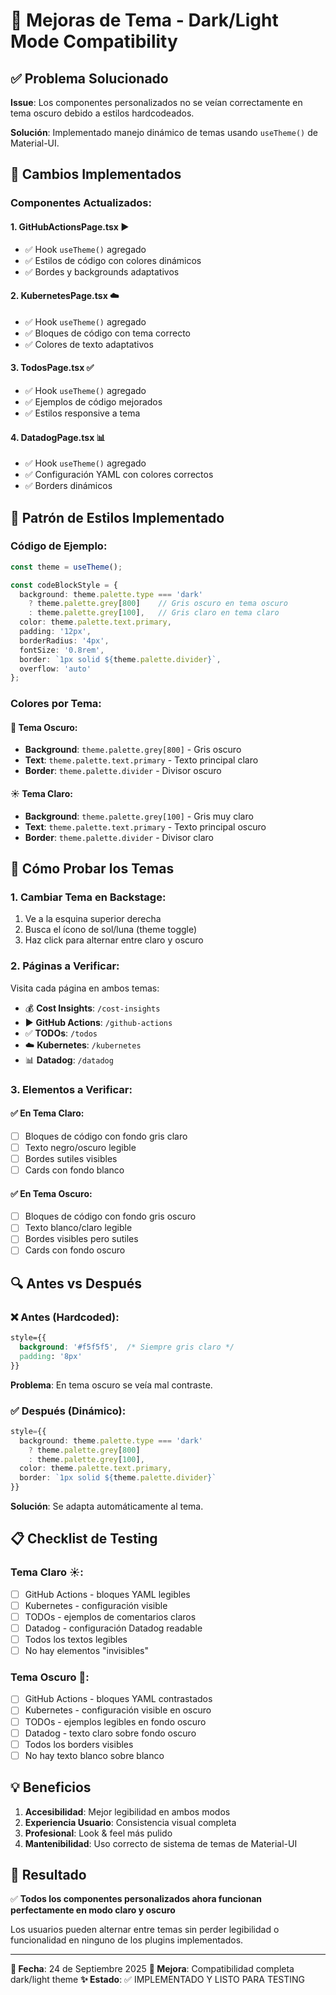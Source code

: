 # 🎨 Mejoras de Tema - Dark/Light Mode Compatibility

## ✅ Problema Solucionado

**Issue**: Los componentes personalizados no se veían correctamente en tema oscuro debido a estilos hardcodeados.

**Solución**: Implementado manejo dinámico de temas usando `useTheme()` de Material-UI.

## 🔧 Cambios Implementados

### Componentes Actualizados:

#### 1. **GitHubActionsPage.tsx** ▶️
- ✅ Hook `useTheme()` agregado
- ✅ Estilos de código con colores dinámicos
- ✅ Bordes y backgrounds adaptativos

#### 2. **KubernetesPage.tsx** ☁️
- ✅ Hook `useTheme()` agregado
- ✅ Bloques de código con tema correcto
- ✅ Colores de texto adaptativos

#### 3. **TodosPage.tsx** ✅
- ✅ Hook `useTheme()` agregado
- ✅ Ejemplos de código mejorados
- ✅ Estilos responsive a tema

#### 4. **DatadogPage.tsx** 📊
- ✅ Hook `useTheme()` agregado
- ✅ Configuración YAML con colores correctos
- ✅ Borders dinámicos

## 🎨 Patrón de Estilos Implementado

### Código de Ejemplo:
```typescript
const theme = useTheme();

const codeBlockStyle = {
  background: theme.palette.type === 'dark'
    ? theme.palette.grey[800]    // Gris oscuro en tema oscuro
    : theme.palette.grey[100],   // Gris claro en tema claro
  color: theme.palette.text.primary,
  padding: '12px',
  borderRadius: '4px',
  fontSize: '0.8rem',
  border: `1px solid ${theme.palette.divider}`,
  overflow: 'auto'
};
```

### Colores por Tema:

#### 🌙 Tema Oscuro:
- **Background**: `theme.palette.grey[800]` - Gris oscuro
- **Text**: `theme.palette.text.primary` - Texto principal claro
- **Border**: `theme.palette.divider` - Divisor oscuro

#### ☀️ Tema Claro:
- **Background**: `theme.palette.grey[100]` - Gris muy claro
- **Text**: `theme.palette.text.primary` - Texto principal oscuro
- **Border**: `theme.palette.divider` - Divisor claro

## 🧪 Cómo Probar los Temas

### 1. **Cambiar Tema en Backstage:**
1. Ve a la esquina superior derecha
2. Busca el ícono de sol/luna (theme toggle)
3. Haz click para alternar entre claro y oscuro

### 2. **Páginas a Verificar:**
Visita cada página en ambos temas:
- 💰 **Cost Insights**: `/cost-insights`
- ▶️ **GitHub Actions**: `/github-actions`
- ✅ **TODOs**: `/todos`
- ☁️ **Kubernetes**: `/kubernetes`
- 📊 **Datadog**: `/datadog`

### 3. **Elementos a Verificar:**

#### ✅ En Tema Claro:
- [ ] Bloques de código con fondo gris claro
- [ ] Texto negro/oscuro legible
- [ ] Bordes sutiles visibles
- [ ] Cards con fondo blanco

#### ✅ En Tema Oscuro:
- [ ] Bloques de código con fondo gris oscuro
- [ ] Texto blanco/claro legible
- [ ] Bordes visibles pero sutiles
- [ ] Cards con fondo oscuro

## 🔍 Antes vs Después

### ❌ Antes (Hardcoded):
```css
style={{
  background: '#f5f5f5',  /* Siempre gris claro */
  padding: '8px'
}}
```
**Problema**: En tema oscuro se veía mal contraste.

### ✅ Después (Dinámico):
```typescript
style={{
  background: theme.palette.type === 'dark'
    ? theme.palette.grey[800]
    : theme.palette.grey[100],
  color: theme.palette.text.primary,
  border: `1px solid ${theme.palette.divider}`
}}
```
**Solución**: Se adapta automáticamente al tema.

## 📋 Checklist de Testing

### Tema Claro ☀️:
- [ ] GitHub Actions - bloques YAML legibles
- [ ] Kubernetes - configuración visible
- [ ] TODOs - ejemplos de comentarios claros
- [ ] Datadog - configuración Datadog readable
- [ ] Todos los textos legibles
- [ ] No hay elementos "invisibles"

### Tema Oscuro 🌙:
- [ ] GitHub Actions - bloques YAML contrastados
- [ ] Kubernetes - configuración visible en oscuro
- [ ] TODOs - ejemplos legibles en fondo oscuro
- [ ] Datadog - texto claro sobre fondo oscuro
- [ ] Todos los borders visibles
- [ ] No hay texto blanco sobre blanco

## 💡 Beneficios

1. **Accesibilidad**: Mejor legibilidad en ambos modos
2. **Experiencia Usuario**: Consistencia visual completa
3. **Profesional**: Look & feel más pulido
4. **Mantenibilidad**: Uso correcto de sistema de temas de Material-UI

## 🔄 Resultado

✅ **Todos los componentes personalizados ahora funcionan perfectamente en modo claro y oscuro**

Los usuarios pueden alternar entre temas sin perder legibilidad o funcionalidad en ninguno de los plugins implementados.

---

**📅 Fecha**: 24 de Septiembre 2025
**🎨 Mejora**: Compatibilidad completa dark/light theme
**✨ Estado**: ✅ IMPLEMENTADO Y LISTO PARA TESTING
